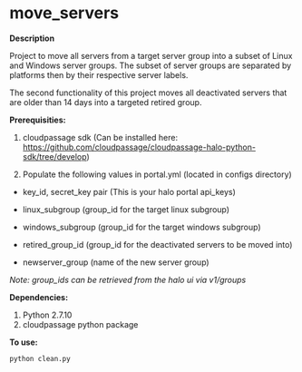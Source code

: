 # move_servers
<b> Description </b>

Project to move all servers from a target server group into a subset of Linux and Windows server groups. The subset of server groups are separated by platforms then by their respective server labels.

The second functionality of this project moves all deactivated servers that are older than 14 days into a targeted retired group.

<b> Prerequisities: </b>

1. cloudpassage sdk (Can be installed here: https://github.com/cloudpassage/cloudpassage-halo-python-sdk/tree/develop)

2. Populate the following values in portal.yml (located in configs directory)

  * key_id, secret_key pair (This is your halo portal api_keys)
  
  * linux_subgroup (group_id for the target linux subgroup)
  
  * windows_subgroup (group_id for the target windows subgroup)
  
  * retired_group_id (group_id for the deactivated servers to be moved into)
  
  * newserver_group (name of the new server group)
  
  <i> Note: group_ids can be retrieved from the halo ui via v1/groups </i>
  
 
<b> Dependencies: </b>

1. Python 2.7.10 
2. cloudpassage python package

<b> To use: </b>

```
python clean.py
```
